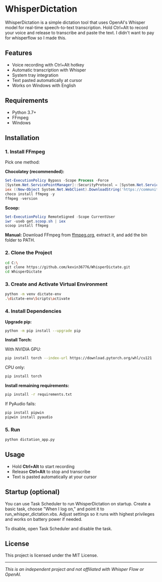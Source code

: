 # WhisperDictation

WhisperDictation is a simple dictation tool that uses OpenAI's Whisper model for real-time speech-to-text transcription. Hold Ctrl+Alt to record your voice and release to transcribe and paste the text. I didn't want to pay for whisperflow so I made this.

## Features

- Voice recording with Ctrl+Alt hotkey
- Automatic transcription with Whisper
- System tray integration
- Text pasted automatically at cursor
- Works on Windows with English

## Requirements

- Python 3.7+
- FFmpeg
- Windows

## Installation

### 1. Install FFmpeg

Pick one method:

**Chocolatey (recommended):**
```powershell
Set-ExecutionPolicy Bypass -Scope Process -Force
[System.Net.ServicePointManager]::SecurityProtocol = [System.Net.ServicePointManager]::SecurityProtocol -bor 3072
iex ((New-Object System.Net.WebClient).DownloadString('https://community.chocolatey.org/install.ps1'))
choco install ffmpeg -y
ffmpeg -version
```

**Scoop:**
```powershell
Set-ExecutionPolicy RemoteSigned -Scope CurrentUser
iwr -useb get.scoop.sh | iex
scoop install ffmpeg
```

**Manual:**
Download FFmpeg from [ffmpeg.org](https://ffmpeg.org), extract it, and add the bin folder to PATH.

### 2. Clone the Project

```bash
cd C:\
git clone https://github.com/kevin36776/WhisperDictate.git
cd WhisperDictate
```

### 3. Create and Activate Virtual Environment

```bash
python -m venv dictate-env
.\dictate-env\Scripts\activate
```

### 4. Install Dependencies

**Upgrade pip:**
```bash
python -m pip install --upgrade pip
```

**Install Torch:**

With NVIDIA GPU:
```bash
pip install torch --index-url https://download.pytorch.org/whl/cu121
```

CPU only:
```bash
pip install torch
```

**Install remaining requirements:**
```bash
pip install -r requirements.txt
```

If PyAudio fails:
```bash
pip install pipwin
pipwin install pyaudio
```

### 5. Run

```bash
python dictation_app.py
```

## Usage

- Hold **Ctrl+Alt** to start recording
- Release **Ctrl+Alt** to stop and transcribe
- Text is pasted automatically at your cursor

## Startup (optional)

You can use Task Scheduler to run WhisperDictation on startup. Create a basic task, choose "When I log on," and point it to run_whisper_dictation.vbs. Adjust settings so it runs with highest privileges and works on battery power if needed.

To disable, open Task Scheduler and disable the task.

## License

This project is licensed under the MIT License.

---

*This is an independent project and not affiliated with Whisper Flow or OpenAI.*
